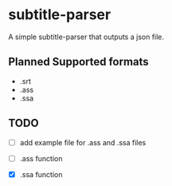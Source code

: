 # subtitle-parser
A simple subtitle-parser that outputs a json file.

## Planned Supported formats
- .srt
- .ass
- .ssa

## TODO
- [ ] add example file for .ass and .ssa files
- [ ] .ass function
- [x] .ssa function

